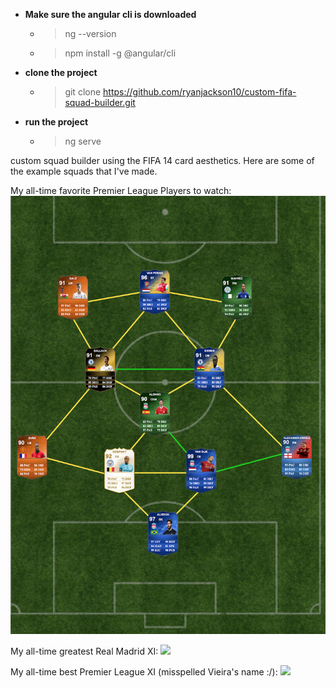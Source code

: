 * **Make sure the angular cli is downloaded**
  * >ng --version
  * >npm install -g @angular/cli
* **clone the project**
  * >git clone https://github.com/ryanjackson10/custom-fifa-squad-builder.git
* **run the project**
  * >ng serve

custom squad builder using the FIFA 14 card aesthetics. Here are some of the example squads that I've made.

My all-time favorite Premier League Players to watch:
![](src/assets/example.png)

My all-time greatest Real Madrid XI:
![](src/assets/realmadrid-xi.png)

My all-time best Premier League XI (misspelled Vieira's name :/):
![](src/assets/best_prem.png)
